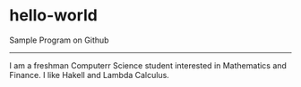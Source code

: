# hello-world
Sample Program on Github
___

I am a freshman Computerr Science student interested in Mathematics and Finance.
I like Hakell and Lambda Calculus.

